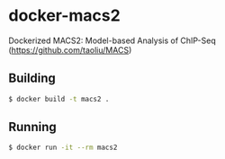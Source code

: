 # docker-macs2

Dockerized MACS2: Model-based Analysis of ChIP-Seq (https://github.com/taoliu/MACS)

## Building

```bash
$ docker build -t macs2 .
```

## Running

```bash
$ docker run -it --rm macs2
```
